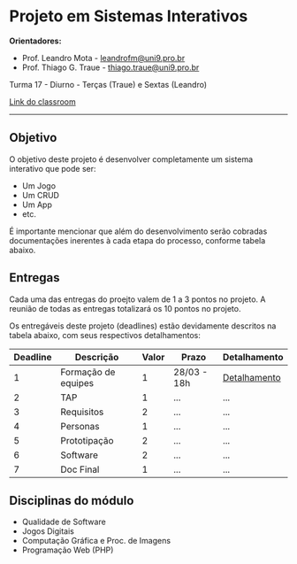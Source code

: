 # Projeto em Sistemas Interativos

**Orientadores:**

- Prof. Leandro Mota - leandrofm@uni9.pro.br
- Prof. Thiago G. Traue - thiago.traue@uni9.pro.br

Turma 17 - Diurno - Terças (Traue) e Sextas (Leandro)

[Link do classroom](https://classroom.google.com/c/NTkzODc1MjgyMTEw?cjc=rlha6hk)

***

## Objetivo

O objetivo deste projeto é desenvolver completamente um sistema interativo que pode ser:

- Um Jogo
- Um CRUD
- Um App
- etc.

É importante mencionar que além do desenvolvimento serão cobradas documentações inerentes à cada etapa do processo, conforme tabela abaixo.

## Entregas

Cada uma das entregas do proejto valem de 1 a 3 pontos no projeto. A reunião de todas as entregas totalizará os 10 pontos no projeto.

Os entregáveis deste projeto (deadlines) estão devidamente descritos na tabela abaixo, com seus respectivos detalhamentos:

| Deadline | Descrição           | Valor | Prazo       | Detalhamento |
|----------|---------------------|-------|-------------|--------------|
| 1        | Formação de equipes | 1     | 28/03 - 18h | [Detalhamento](https://docs.google.com/document/d/1fb4e9MDtF686nio9dvX6t_bOALAptDiO-_etIh9QX9w/edit?usp=sharing) |
| 2        | TAP                 | 1     | ...         | ...          |
| 3        | Requisitos          | 2     | ...         | ...          |
| 4        | Personas            | 1     | ...         | ...          |
| 5        | Prototipação        | 2     | ...         | ...          |
| 6        | Software            | 2     | ...         | ...          |
| 7        | Doc Final           | 1     | ...         | ...          |

## Disciplinas do módulo

- Qualidade de Software
- Jogos Digitais
- Computação Gráfica e Proc. de Imagens
- Programação Web (PHP)
